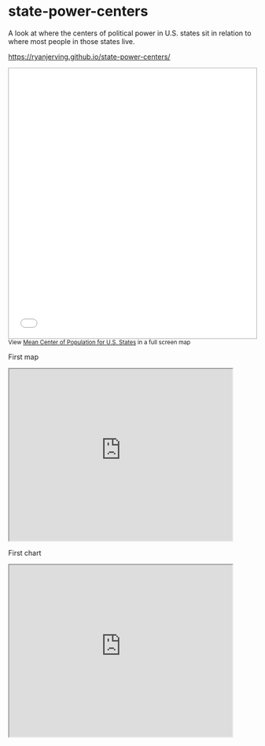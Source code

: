 # state-power-centers
A look at where the centers of political power in U.S. states sit in relation to where most people in those states live.

https://ryanjerving.github.io/state-power-centers/

<iframe src="//batchgeo.com/map/19dd2ef6abebead8ac56ee7dc6aa337f" frameborder="0" width="100%" height="550" style="border:1px solid #aaa;"></iframe><small>View <a href="https://batchgeo.com/map/19dd2ef6abebead8ac56ee7dc6aa337f">Mean Center of Population for U.S. States</a> in a full screen map</small>

First map

<iframe src=https://ryanjerving.github.io/leaflet-map-State-Capitols width="90%" height=350></iframe>

First chart

<iframe src=https://ryanjerving.github.io/highcharts-stateCenters-scatter-csv width="90%" height=350></iframe>
